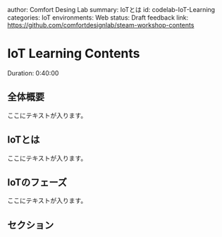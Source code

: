 author: Comfort Desing Lab
summary: IoTとは
id: codelab-IoT-Learning
categories: IoT
environments: Web
status: Draft
feedback link: https://github.com/comfortdesignlab/steam-workshop-contents

# IoT Learning Contents
Duration: 0:40:00

## 全体概要

ここにテキストが入ります。


## IoTとは

ここにテキストが入ります。


## IoTのフェーズ

ここにテキストが入ります。

## セクション




